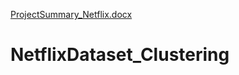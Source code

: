 [ProjectSummary_Netflix.docx](https://github.com/ishu1995/NetflixDataset_Clustering/files/7150006/ProjectSummary_Netflix.docx)
# NetflixDataset_Clustering
